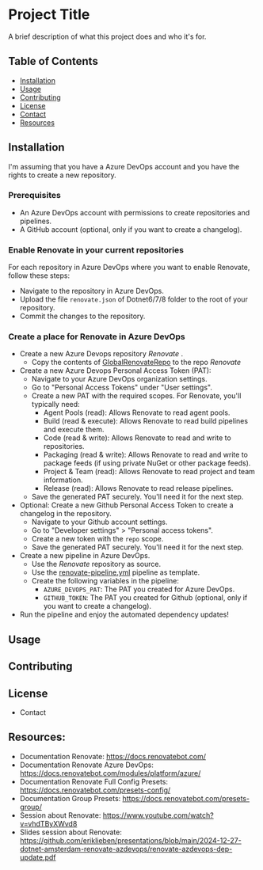 # Project Title

A brief description of what this project does and who it's for.

## Table of Contents
- [Installation](#installation)
- [Usage](#usage)
- [Contributing](#contributing)
- [License](#license)
- [Contact](#contact)
- [Resources](#resources)


## Installation

I'm assuming that you have a Azure DevOps account and you have the rights to create a new repository.

### Prerequisites
- An Azure DevOps account with permissions to create repositories and pipelines.
- A GitHub account (optional, only if you want to create a changelog).

### Enable Renovate in your current repositories
For each repository in Azure DevOps where you want to enable Renovate, follow these steps:
- Navigate to the repository in Azure DevOps.
- Upload the file `renovate.json`  of Dotnet6/7/8 folder to the root of your repository.
- Commit the changes to the repository.


### Create a place for Renovate in Azure DevOps
- Create a new Azure Devops repository *Renovate* .
    - Copy the contents of [GlobalRenovateRepo](GlobalRenovateRepo) to the repo *Renovate*
- Create a new Azure Devops Personal Access Token (PAT):
    - Navigate to your Azure DevOps organization settings.
    - Go to "Personal Access Tokens" under "User settings".
    - Create a new PAT with the required scopes. For Renovate, you'll typically need:
        - Agent Pools (read): Allows Renovate to read agent pools.
        - Build (read & execute): Allows Renovate to read build pipelines and execute them.
        - Code (read & write): Allows Renovate to read and write to repositories.
        - Packaging (read & write): Allows Renovate to read and write to package feeds (if using private NuGet or other package feeds).
        - Project & Team (read): Allows Renovate to read project and team information.
        - Release (read): Allows Renovate to read release pipelines.
    - Save the generated PAT securely. You'll need it for the next step.
- Optional: Create a new Github Personal Access Token to create a changelog in the repository.
    - Navigate to your Github account settings.
    - Go to "Developer settings" > "Personal access tokens".
    - Create a new token with the `repo` scope.
    - Save the generated PAT securely. You'll need it for the next step.
- Create a new pipeline in Azure DevOps.
    - Use the *Renovate* repository as source.
    - Use the [renovate-pipeline.yml](GlobalRenovateRepo/renovate-pipeline.yml) pipeline as template.
    - Create the following variables in the pipeline:
        - `AZURE_DEVOPS_PAT`: The PAT you created for Azure DevOps.
        - `GITHUB_TOKEN`: The PAT you created for Github (optional, only if you want to create a changelog).
- Run the pipeline and enjoy the automated dependency updates!

## Usage

## Contributing

## License
- Contact

## Resources:
- Documentation Renovate: https://docs.renovatebot.com/
- Documentation Renovate Azure DevOps: https://docs.renovatebot.com/modules/platform/azure/
- Documentation Renovate Full Config Presets: https://docs.renovatebot.com/presets-config/
- Documentation Group Presets: https://docs.renovatebot.com/presets-group/
- Session about Renovate: https://www.youtube.com/watch?v=vhdTByXWvd8
- Slides session about Renovate: https://github.com/eriklieben/presentations/blob/main/2024-12-27-dotnet-amsterdam-renovate-azdevops/renovate-azdevops-dep-update.pdf